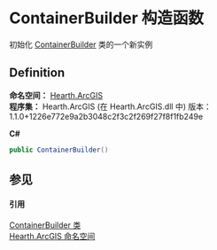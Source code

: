 # ContainerBuilder 构造函数


初始化 <a href="T_Hearth_ArcGIS_ContainerBuilder">ContainerBuilder</a> 类的一个新实例



## Definition
**命名空间：** <a href="N_Hearth_ArcGIS">Hearth.ArcGIS</a>  
**程序集：** Hearth.ArcGIS (在 Hearth.ArcGIS.dll 中) 版本：1.1.0+1226e772e9a2b3048c2f3c2f269f27f8f1fb249e

**C#**
``` C#
public ContainerBuilder()
```



## 参见


#### 引用
<a href="T_Hearth_ArcGIS_ContainerBuilder">ContainerBuilder 类</a>  
<a href="N_Hearth_ArcGIS">Hearth.ArcGIS 命名空间</a>  
